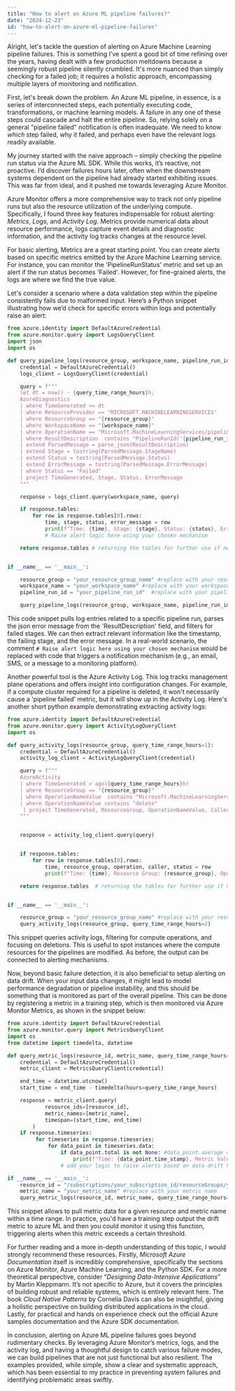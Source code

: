 ```yaml
---
title: "How to alert on Azure ML pipeline failures?"
date: "2024-12-23"
id: "how-to-alert-on-azure-ml-pipeline-failures"
---
```


Alright, let's tackle the question of alerting on Azure Machine Learning pipeline failures. This is something I’ve spent a good bit of time refining over the years, having dealt with a few production meltdowns because a seemingly robust pipeline silently crumbled. It's more nuanced than simply checking for a failed job; it requires a holistic approach, encompassing multiple layers of monitoring and notification.

First, let's break down the problem. An Azure ML pipeline, in essence, is a series of interconnected steps, each potentially executing code, transformations, or machine learning models. A failure in any one of these steps could cascade and halt the entire pipeline. So, relying solely on a general "pipeline failed" notification is often inadequate. We need to know *which* step failed, why it failed, and perhaps even have the relevant logs readily available.

My journey started with the naive approach – simply checking the pipeline run status via the Azure ML SDK. While this works, it’s reactive, not proactive. I’d discover failures hours later, often when the downstream systems dependent on the pipeline had already started exhibiting issues. This was far from ideal, and it pushed me towards leveraging Azure Monitor.

Azure Monitor offers a more comprehensive way to track not only pipeline runs but also the resource utilization of the underlying compute. Specifically, I found three key features indispensable for robust alerting: *Metrics*, *Logs*, and *Activity Log*. Metrics provide numerical data about resource performance, logs capture event details and diagnostic information, and the activity log tracks changes at the resource level.

For basic alerting, Metrics are a great starting point. You can create alerts based on specific metrics emitted by the Azure Machine Learning service. For instance, you can monitor the 'PipelineRunStatus' metric and set up an alert if the run status becomes 'Failed'. However, for fine-grained alerts, the logs are where we find the true value.

Let's consider a scenario where a data validation step within the pipeline consistently fails due to malformed input. Here’s a Python snippet illustrating how we’d check for specific errors within logs and potentially raise an alert:

```python
from azure.identity import DefaultAzureCredential
from azure.monitor.query import LogsQueryClient
import json
import os

def query_pipeline_logs(resource_group, workspace_name, pipeline_run_id, query_time_range_hours=1):
    credential = DefaultAzureCredential()
    logs_client = LogsQueryClient(credential)

    query = f"""
    let dt = now() - {query_time_range_hours}h;
    AzureDiagnostics
    | where TimeGenerated >= dt
    | where ResourceProvider == "MICROSOFT.MACHINELEARNINGSERVICES"
    | where ResourceGroup == "{resource_group}"
    | where WorkspaceName == "{workspace_name}"
    | where OperationName == "Microsoft.MachineLearningServices/pipelineRuns/update"
    | where ResultDescription  contains "PipelineRunId('{pipeline_run_id}')"
    | extend ParsedMessage = parse_json(ResultDescription)
    | extend Stage = tostring(ParsedMessage.StageName)
    | extend Status = tostring(ParsedMessage.Status)
    | extend ErrorMessage = tostring(ParsedMessage.ErrorMessage)
    | where Status == "Failed"
    | project TimeGenerated, Stage, Status, ErrorMessage
    """

    response = logs_client.query(workspace_name, query)

    if response.tables:
        for row in response.tables[0].rows:
            time, stage, status, error_message = row
            print(f"Time: {time}, Stage: {stage}, Status: {status}, Error: {error_message}")
            # Raise alert logic here using your chosen mechanism

    return response.tables # returning the tables for further use if needed


if __name__ == '__main__':

    resource_group = "your_resource_group_name" #replace with your resource group
    workspace_name = "your_workspace_name" #replace with your workspace name
    pipeline_run_id = "your_pipeline_run_id"  #replace with your pipeline run id

    query_pipeline_logs(resource_group, workspace_name, pipeline_run_id, query_time_range_hours=2)

```

This code snippet pulls log entries related to a specific pipeline run, parses the json error message from the 'ResultDescription' field, and filters for failed stages. We can then extract relevant information like the timestamp, the failing stage, and the error message. In a real-world scenario, the comment `# Raise alert logic here using your chosen mechanism` would be replaced with code that triggers a notification mechanism (e.g., an email, SMS, or a message to a monitoring platform).

Another powerful tool is the Azure Activity Log. This log tracks management plane operations and offers insight into configuration changes. For example, if a compute cluster required for a pipeline is deleted, it won't necessarily cause a 'pipeline failed' metric, but it will show up in the Activity Log. Here's another short python example demonstrating extracting activity logs:

```python
from azure.identity import DefaultAzureCredential
from azure.monitor.query import ActivityLogQueryClient
import os

def query_activity_logs(resource_group, query_time_range_hours=1):
    credential = DefaultAzureCredential()
    activity_log_client = ActivityLogQueryClient(credential)

    query = f"""
    AzureActivity
    | where TimeGenerated > ago({query_time_range_hours}h)
    | where ResourceGroup == "{resource_group}"
    | where OperationNameValue  contains "Microsoft.MachineLearningServices/computes"
    | where OperationNameValue contains "delete"
     | project TimeGenerated, ResourceGroup, OperationNameValue, Caller, Status
    """


    response = activity_log_client.query(query)


    if response.tables:
        for row in response.tables[0].rows:
            time, resource_group, operation, caller, status = row
            print(f"Time: {time}, Resource Group: {resource_group}, Operation: {operation}, Caller: {caller}, Status: {status}")

    return response.tables  # returning the tables for further use if needed


if __name__ == '__main__':

    resource_group = "your_resource_group_name" #replace with your resource group
    query_activity_logs(resource_group, query_time_range_hours=2)
```

This snippet queries activity logs, filtering for compute operations, and focusing on deletions. This is useful to spot instances where the compute resources for the pipelines are modified. As before, the output can be connected to alerting mechanisms.

Now, beyond basic failure detection, it is also beneficial to setup alerting on data drift. When your input data changes, it might lead to model performance degradation or pipeline instability, and this should be something that is monitored as part of the overall pipeline. This can be done by registering a metric in a training step, which is then monitored via Azure Monitor Metrics, as shown in the snippet below:

```python
from azure.identity import DefaultAzureCredential
from azure.monitor.query import MetricsQueryClient
import os
from datetime import timedelta, datetime

def query_metric_logs(resource_id, metric_name, query_time_range_hours=1):
    credential = DefaultAzureCredential()
    metric_client = MetricsQueryClient(credential)

    end_time = datetime.utcnow()
    start_time = end_time - timedelta(hours=query_time_range_hours)

    response = metric_client.query(
            resource_ids=[resource_id],
            metric_names=[metric_name],
            timespan=(start_time, end_time)
        )
    if response.timeseries:
         for timeseries in response.timeseries:
             for data_point in timeseries.data:
                 if data_point.total is not None: #data_point.average or data_point.minimum could also be useful here
                     print(f"Time: {data_point.time_stamp}, Metric Value: {data_point.total}")
                 # add your logic to raise alerts based on data drift here

if __name__ == '__main__':
    resource_id = "/subscriptions/your_subscription_id/resourceGroups/your_resource_group_name/providers/Microsoft.MachineLearningServices/workspaces/your_workspace_name/computes/your_compute_cluster_name" #replace with your resource id
    metric_name = "your_metric_name" #replace with your metric name
    query_metric_logs(resource_id, metric_name, query_time_range_hours=2)

```

This snippet allows to pull metric data for a given resource and metric name within a time range. In practice, you'd have a training step output the drift metric to azure ML and then you could monitor it using this function, triggering alerts when this metric exceeds a certain threshold.

For further reading and a more in-depth understanding of this topic, I would strongly recommend these resources. Firstly, *Microsoft Azure Documentation* itself is incredibly comprehensive, specifically the sections on Azure Monitor, Azure Machine Learning, and the Python SDK. For a more theoretical perspective, consider “*Designing Data-Intensive Applications*” by Martin Kleppmann. It’s not specific to Azure, but it covers the principles of building robust and reliable systems, which is entirely relevant here. The book *Cloud Native Patterns* by Cornelia Davis can also be insightful, giving a holistic perspective on building distributed applications in the cloud. Lastly, for practical and hands on experience check out the official Azure samples documentation and the Azure SDK documentation.

In conclusion, alerting on Azure ML pipeline failures goes beyond rudimentary checks. By leveraging Azure Monitor’s metrics, logs, and the activity log, and having a thoughtful design to catch various failure modes, we can build pipelines that are not just functional but also resilient. The examples provided, while simple, show a clear and systematic approach, which has been essential to my practice in preventing system failures and identifying problematic areas swiftly.
